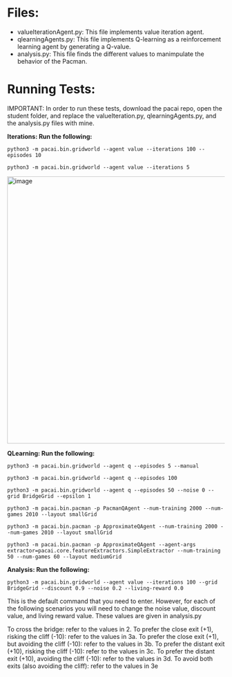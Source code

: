 # Files:
- valueIterationAgent.py: This file implements value iteration agent.
- qlearningAgents.py: This file implements Q-learning as a reinforcement learning agent by generating a Q-value.
- analysis.py: This file finds the different values to manimpulate the behavior of the Pacman.

# Running Tests:
IMPORTANT: In order to run these tests, download the pacai repo, open the student folder, and replace the valueIteration.py, qlearningAgents.py, and the analysis.py files with mine.

**Iterations: Run the following:**

```python3 -m pacai.bin.gridworld --agent value --iterations 100 --episodes 10```

```python3 -m pacai.bin.gridworld --agent value --iterations 5```

<img width="618" alt="image" src="https://github.com/christy-jose01/Pacman-AI/assets/77473804/7a8aa471-6091-4aad-b566-4192f58f0e1a">

**QLearning: Run the following:**

```python3 -m pacai.bin.gridworld --agent q --episodes 5 --manual```

```python3 -m pacai.bin.gridworld --agent q --episodes 100```

```python3 -m pacai.bin.gridworld --agent q --episodes 50 --noise 0 --grid BridgeGrid --epsilon 1```

```python3 -m pacai.bin.pacman -p PacmanQAgent --num-training 2000 --num-games 2010 --layout smallGrid```

```python3 -m pacai.bin.pacman -p ApproximateQAgent --num-training 2000 --num-games 2010 --layout smallGrid```

```python3 -m pacai.bin.pacman -p ApproximateQAgent --agent-args extractor=pacai.core.featureExtractors.SimpleExtractor --num-training 50 --num-games 60 --layout mediumGrid```

**Analysis: Run the following:**

```python3 -m pacai.bin.gridworld --agent value --iterations 100 --grid BridgeGrid --discount 0.9 --noise 0.2 --living-reward 0.0```

This is the default command that you need to enter. However, for each of the following scenarios you will need to change the noise value, discount value, and living reward value. These values are given in analysis.py

To cross the bridge: refer to the values in 2.
To prefer the close exit (+1), risking the cliff (-10): refer to the values in 3a.
To prefer the close exit (+1), but avoiding the cliff (-10): refer to the values in 3b.
To prefer the distant exit (+10), risking the cliff (-10): refer to the values in 3c.
To prefer the distant exit (+10), avoiding the cliff (-10): refer to the values in 3d.
To avoid both exits (also avoiding the cliff): refer to the values in 3e
